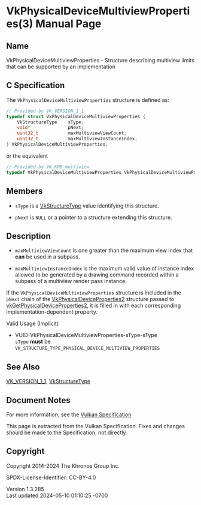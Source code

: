 # VkPhysicalDeviceMultiviewProperties(3) Manual Page

## Name

VkPhysicalDeviceMultiviewProperties - Structure describing multiview
limits that can be supported by an implementation



## <a href="#_c_specification" class="anchor"></a>C Specification

The `VkPhysicalDeviceMultiviewProperties` structure is defined as:

``` c
// Provided by VK_VERSION_1_1
typedef struct VkPhysicalDeviceMultiviewProperties {
    VkStructureType    sType;
    void*              pNext;
    uint32_t           maxMultiviewViewCount;
    uint32_t           maxMultiviewInstanceIndex;
} VkPhysicalDeviceMultiviewProperties;
```

or the equivalent

``` c
// Provided by VK_KHR_multiview
typedef VkPhysicalDeviceMultiviewProperties VkPhysicalDeviceMultiviewPropertiesKHR;
```

## <a href="#_members" class="anchor"></a>Members

- `sType` is a [VkStructureType](https://registry.khronos.org/vulkan/specs/1.3-extensions/man/html/VkStructureType.html) value identifying
  this structure.

- `pNext` is `NULL` or a pointer to a structure extending this
  structure.

## <a href="#_description" class="anchor"></a>Description

- <span id="extension-limits-maxMultiviewViewCount"></span>
  `maxMultiviewViewCount` is one greater than the maximum view index
  that **can** be used in a subpass.

- <span id="extension-limits-maxMultiviewInstanceIndex"></span>
  `maxMultiviewInstanceIndex` is the maximum valid value of instance
  index allowed to be generated by a drawing command recorded within a
  subpass of a multiview render pass instance.

If the `VkPhysicalDeviceMultiviewProperties` structure is included in
the `pNext` chain of the
[VkPhysicalDeviceProperties2](https://registry.khronos.org/vulkan/specs/1.3-extensions/man/html/VkPhysicalDeviceProperties2.html)
structure passed to
[vkGetPhysicalDeviceProperties2](https://registry.khronos.org/vulkan/specs/1.3-extensions/man/html/vkGetPhysicalDeviceProperties2.html),
it is filled in with each corresponding implementation-dependent
property.

Valid Usage (Implicit)

- <a href="#VUID-VkPhysicalDeviceMultiviewProperties-sType-sType"
  id="VUID-VkPhysicalDeviceMultiviewProperties-sType-sType"></a>
  VUID-VkPhysicalDeviceMultiviewProperties-sType-sType  
  `sType` **must** be
  `VK_STRUCTURE_TYPE_PHYSICAL_DEVICE_MULTIVIEW_PROPERTIES`

## <a href="#_see_also" class="anchor"></a>See Also

[VK_VERSION_1_1](https://registry.khronos.org/vulkan/specs/1.3-extensions/man/html/VK_VERSION_1_1.html),
[VkStructureType](https://registry.khronos.org/vulkan/specs/1.3-extensions/man/html/VkStructureType.html)

## <a href="#_document_notes" class="anchor"></a>Document Notes

For more information, see the <a
href="https://registry.khronos.org/vulkan/specs/1.3-extensions/html/vkspec.html#VkPhysicalDeviceMultiviewProperties"
target="_blank" rel="noopener">Vulkan Specification</a>

This page is extracted from the Vulkan Specification. Fixes and changes
should be made to the Specification, not directly.

## <a href="#_copyright" class="anchor"></a>Copyright

Copyright 2014-2024 The Khronos Group Inc.

SPDX-License-Identifier: CC-BY-4.0

Version 1.3.285  
Last updated 2024-05-10 01:10:25 -0700
